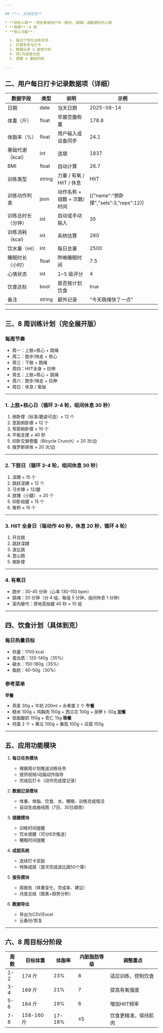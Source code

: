 ```yaml
---

## **一、应用定位**

* **目标人群**：想在家或轻户外（跑步、跳绳）减脂塑形的人群
* **周期**：8 周
* **核心功能**：

  1. 每日个性化训练任务
  2. 饮食参考与打卡
  3. 数据记录 & 趋势分析
  4. 周/月进度总结
  5. 提醒 & 激励机制

---
```


## **二、用户每日打卡记录数据项（详细）**

| 数据字段       | 类型     | 说明                  | 示例                                   |
| ---------- | ------ | ------------------- | ------------------------------------ |
| 日期         | date   | 当天日期                | 2025-08-14                           |
| 体重（斤）      | float  | 早晨空腹称重              | 178.8                                |
| 体脂率（%）     | float  | 用户输入或设备同步           | 24.1                                 |
| 基础代谢（kcal） | int    | 选填                  | 1837                                 |
| BMI        | float  | 自动计算                | 26.7                                 |
| 训练类型       | string | 力量 / 有氧 / HIIT / 休息 | HIIT                                 |
| 训练动作列表     | json   | 动作名称 + 组数 + 次数/时间   | \[{"name":"俯卧撑","sets":3,"reps":12}] |
| 训练总时长（分钟）  | int    | 自动或手动输入             | 35                                   |
| 训练消耗（kcal） | int    | 系统估算                | 280                                  |
| 饮水量（ml）    | int    | 每日总量                | 2500                                 |
| 睡眠时长（小时）   | float  | 昨晚睡眠时间              | 7.5                                  |
| 心情状态       | int    | 1\~5 级评分            | 4                                    |
| 饮食达标       | bool   | 是否按计划饮食             | true                                 |
| 备注         | string | 额外记录                | "今天跳绳快了一点"                           |

---

## **三、8 周训练计划（完全展开版）**

### **每周节奏**

* 周一：上肢+核心 + 跳绳
* 周二：跑步/快走 + 核心
* 周三：下肢 + 跳绳
* 周四：HIIT全身 + 拉伸
* 周五：上肢+核心 + 跳绳
* 周六：跑步/快走 + 拉伸
* 周日：休息 / 瑜伽

---

### **1. 上肢+核心日（循环 3-4 轮，组间休息 30 秒）**

1. 俯卧撑（标准/跪姿可选）× 12 个
2. 宽距俯卧撑 × 12 个
3. 窄距俯卧撑 × 10 个
4. 平板支撑 × 40 秒
5. 仰卧交替卷腹（Bicycle Crunch）× 20 次/边
6. 俄罗斯转体 × 20 次/边

---

### **2. 下肢日（循环 3-4 轮，组间休息 30 秒）**

1. 深蹲 × 15 个
2. 跳跃深蹲 × 12 个
3. 弓步蹲 × 12/腿
4. 提踵（小腿） × 20 个
5. 仰卧抬腿 × 15 个
6. 臀桥 × 15 个

---

### **3. HIIT 全身日（每动作 40 秒，休息 20 秒，循环 4 轮）**

1. 开合跳 
2. 跳跃深蹲
3. 波比跳
4. 登山跑
5. 俯卧撑

---

### **4. 有氧日**

* 跑步：30-45 分钟（心率 130-150 bpm）
* 跳绳：20 分钟（分 4 组，每组 5 分钟，组间休息 1 分钟）
* 室内替代：原地高抬腿 40 秒 × 10 组

---

## **四、饮食计划（具体到克）**

### **每日热量目标**

* 热量：1700 kcal
* 蛋白质：120-140g（35%）
* 碳水：150-180g（35%）
* 脂肪：40-50g（30%）

### **参考菜单**

**早餐**

* 燕麦 30g + 牛奶 200ml + 水煮蛋 2 个
  **午餐**
* 糙米 100g + 鸡胸肉 150g + 西兰花 100g + 胡萝卜 50g
  **加餐**
* 低脂酸奶 150g + 杏仁 15g
  **晚餐**
* 鸡蛋 2 个 + 黄瓜 100g + 番茄 100g + 豆腐 150g

---

## **五、应用功能模块**

1. **每日任务模块**

   * 根据周计划推送训练任务
   * 提供视频/动画动作指导
   * 完成后打卡（动作完成度记录）
2. **数据记录模块**

   * 体重、体脂、饮食、水、睡眠、训练完成情况
   * 自动生成曲线图（7日、30日趋势）
3. **提醒模块**

   * 训练时间提醒
   * 饮水提醒（可分8次推送）
   * 睡眠时间提醒
4. **成就系统**

   * 连续打卡奖励
   * 特殊成就（首次完成波比跳50个等）
5. **报告模块**

   * 周报告（体重变化、完成率、建议）
   * 月度总结（图表+趋势分析）
6. **数据导出**

   * 导出为CSV/Excel
   * 云备份/恢复

---

## **六、8 周目标分阶段**

| 周数  | 目标体重      | 体脂率    | 内脏脂肪等级 | 调整重点       |
| --- | --------- | ------ | ------ | ---------- |
| 1-2 | 174 斤     | 23%    | 8      | 适应训练，控制饮食  |
| 3-4 | 169 斤     | 21%    | 7      | 提高有氧强度     |
| 5-6 | 164 斤     | 19%    | 6      | 增加HIIT频率   |
| 7-8 | 158-160 斤 | 17-18% | ≤5     | 饮食更精准，保持肌肉 |